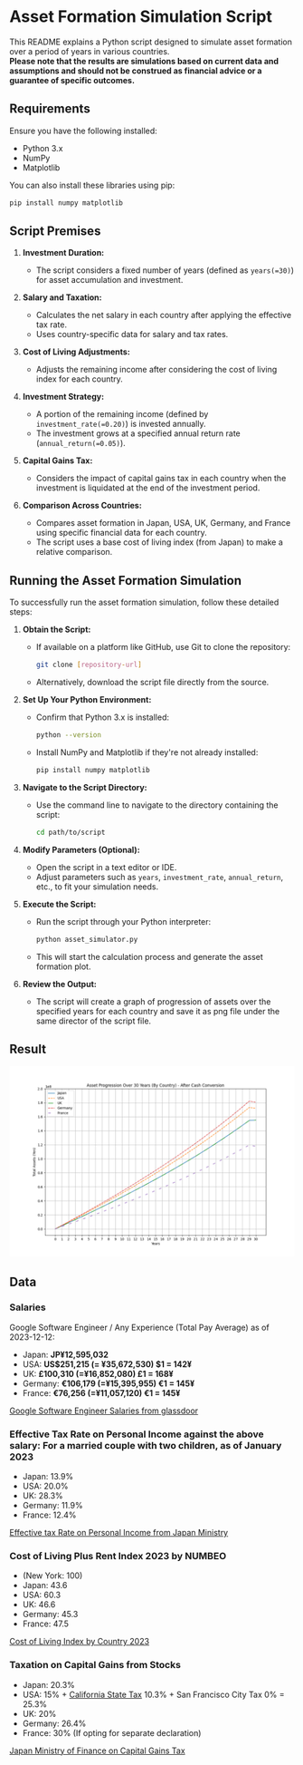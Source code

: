 # Asset Formation Simulation Script

This README explains a Python script designed to simulate asset formation over a period of years in various countries.  
**Please note that the results are simulations based on current data and assumptions and should not be construed as financial advice or a guarantee of specific outcomes.**


## Requirements

Ensure you have the following installed:
- Python 3.x
- NumPy
- Matplotlib

You can also install these libraries using pip:
```bash
pip install numpy matplotlib
```

## Script Premises

1. **Investment Duration:**
   - The script considers a fixed number of years (defined as `years(=30)`) for asset accumulation and investment.

2. **Salary and Taxation:**
   - Calculates the net salary in each country after applying the effective tax rate.
   - Uses country-specific data for salary and tax rates.

3. **Cost of Living Adjustments:**
   - Adjusts the remaining income after considering the cost of living index for each country.

4. **Investment Strategy:**
   - A portion of the remaining income (defined by `investment_rate(=0.20)`) is invested annually.
   - The investment grows at a specified annual return rate (`annual_return(=0.05)`).

5. **Capital Gains Tax:**
   - Considers the impact of capital gains tax in each country when the investment is liquidated at the end of the investment period.

6. **Comparison Across Countries:**
   - Compares asset formation in Japan, USA, UK, Germany, and France using specific financial data for each country.
   - The script uses a base cost of living index (from Japan) to make a relative comparison.


## Running the Asset Formation Simulation

To successfully run the asset formation simulation, follow these detailed steps:

1. **Obtain the Script:**
   - If available on a platform like GitHub, use Git to clone the repository:
     ```bash
     git clone [repository-url]
     ```
   - Alternatively, download the script file directly from the source.

2. **Set Up Your Python Environment:**
   - Confirm that Python 3.x is installed:
     ```bash
     python --version
     ```
   - Install NumPy and Matplotlib if they're not already installed:
     ```bash
     pip install numpy matplotlib
     ```

3. **Navigate to the Script Directory:**
   - Use the command line to navigate to the directory containing the script:
     ```bash
     cd path/to/script
     ```

4. **Modify Parameters (Optional):**
   - Open the script in a text editor or IDE.
   - Adjust parameters such as `years`, `investment_rate`, `annual_return`, etc., to fit your simulation needs.

5. **Execute the Script:**
   - Run the script through your Python interpreter:
     ```bash
     python asset_simulator.py
     ```
   - This will start the calculation process and generate the asset formation plot.

6. **Review the Output:**
   - The script will create a graph of progression of assets over the specified years for each country and save it as png file under the same director of the script file.

## Result

![Asset Progression Over Time](assets_over_time.png)

## Data
### Salaries

Google Software Engineer / Any Experience (Total Pay Average) as of 2023-12-12:

- Japan: **JP¥12,595,032**
- USA: **US$251,215 (= ¥35,672,530) $1 = 142¥**
- UK: **£100,310 (=¥16,852,080) £1 = 168¥**
- Germany: **€106,179 (=¥15,395,955) €1 = 145¥**
- France: **€76,256 (=¥11,057,120) €1 = 145¥**

[Google Software Engineer Salaries from glassdoor](https://www.glassdoor.co.uk/Salary/Google-Software-Engineer-Salaries-E9079_D_KO7,24.htm?selectedLocationString=N,226&filter.jobTitleExact=Software+Engineer&employerId=9079&experienceLevel=)

### **Effective Tax Rate on Personal Income against the above salary**: For a married couple with two children, as of January 2023

- Japan: 13.9%
- USA: 20.0%
- UK: 28.3%
- Germany: 11.9%
- France: 12.4%

[Effective tax Rate on Personal Income from Japan Ministry](https://www.mof.go.jp/tax_policy/summary/income/028a.pdf)

### Cost of Living Plus Rent Index 2023 by NUMBEO

- (New York: 100)
- Japan: 43.6
- USA: 60.3
- UK: 46.6
- Germany: 45.3
- France: 47.5

[Cost of Living Index by Country 2023](https://www.numbeo.com/cost-of-living/rankings_by_country.jsp?title=2023)

### Taxation on Capital Gains from Stocks

- Japan: 20.3%
- USA: 15% + [California State Tax](https://www.tax-brackets.org/californiataxtable) 10.3% + San Francisco City Tax 0% = 25.3%
- UK: 20%
- Germany: 26.4%
- France: 30% (If opting for separate declaration)

[Japan Ministry of Finance on Capital Gains Tax](https://www.mof.go.jp/tax_policy/summary/income/kabu04.pdf)
